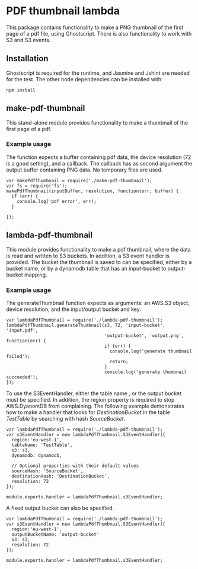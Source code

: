 # PDF thumbnail lambda

This package contains functionality to make a PNG thumbnail of the first page of
a pdf file, using Ghostscript. There is also functionality to work with S3 and S3 events.

## Installation

Ghostscript is required for the runtime, and Jasmine and Jshint are needed for the test.
The other node dependencies can be installed with:

    npm install

## make-pdf-thumbnail

This stand-alone module provides functionality to make a thumbnail of the first page of a pdf.

### Example usage
The function expects a buffer containing pdf data, the device resolution (72 is a good setting), and a callback. The callback has as second argument
the output buffer containing PNG data. No temporary files are used.
```
var makePdfThumbnail = require('./make-pdf-thumbnail');
var fs = require('fs');
makePdfThumbnail(inputBuffer, resolution, function(err, buffer) {
  if (err) {
    console.log('pdf error', err);
  }

});
```

## lambda-pdf-thumbnail
This module provides functionality to make a pdf thumbnail, where the data is read and written to S3 buckets.
In addition, a S3 event handler is provided. The bucket the thumbnail is saved to can be specified,
either by a bucket name, or by a dynamodb table that has an input-bucket to output-bucket mapping.

### Example usage

The generateThumbnail function expects as arguments: an AWS.S3 object, device resolution, and the input/output bucket and key.

```
var lambdaPdfThumbnail = require('./lambda-pdf-thumbnail');
lambdaPdfThumbnail.generateThumbnail(s3, 72, 'input-bucket', 'input.pdf',
                                     'output-bucket', 'output.png', function(err) {
                                     if (err) {
                                       console.log('generate thumbnail failed');
                                       return;
                                     }
                                     console.log('generate thumbnail succeeded');
});

```

To use the S3EventHandler, either the table name , or the output bucket must be specified.
In addition, the region property is required to stop AWS.DyanomDB from complaining.
The following example demonstrates how to make a handler that looks for *DestinationBucket* in the table
*TestTable* by searching with hash *SourceBucket*. 
```
var lambdaPdfThumbnail = require('./lambda-pdf-thumbnail');
var s3EventHandler = new lambdaPdfThumbnail.S3EventHandler({
  region:'eu-west-1',
  tableName: 'TestTable',
  s3: s3,
  dynamodb: dynamodb,

  // Optional properties with their default values
  sourceHash: 'SourceBucket',
  destinationHash: 'DestinationBucket',
  resolution: 72
});

module.exports.handler = lambdaPdfThumbnail.s3EventHandler;
```

A fixed output bucket can also be specified.
```
var lambdaPdfThumbnail = require('./lambda-pdf-thumbnail');
var s3EventHandler = new lambdaPdfThumbnail.S3EventHandler({
  region:'eu-west-1',
  outputBucketName: 'output-bucket'
  s3: s3,
  resolution: 72
});

module.exports.handler = lambdaPdfThumbnail.s3EventHandler;
```
